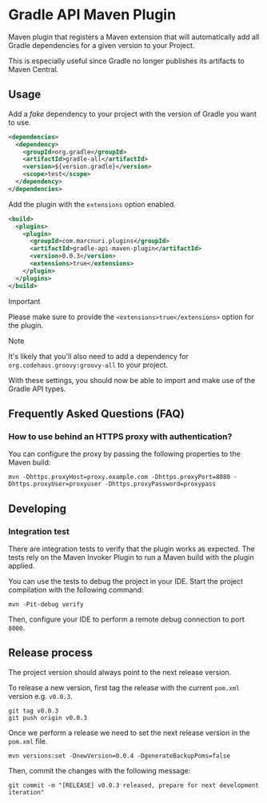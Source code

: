 # Gradle API Maven Plugin

Maven plugin that registers a Maven extension that will automatically add all Gradle dependencies for a given version to your Project.

This is especially useful since Gradle no longer publishes its artifacts to Maven Central.

## Usage

Add a _fake_ dependency to your project with the version of Gradle you want to use.

```xml
<dependencies>
  <dependency>
    <groupId>org.gradle</groupId>
    <artifactId>gradle-all</artifactId>
    <version>${version.gradle}</version>
    <scope>test</scope>
  </dependency>
</dependencies>
```

Add the plugin with the `extensions` option enabled.

```xml
<build>
  <plugins>
    <plugin>
      <groupId>com.marcnuri.plugins</groupId>
      <artifactId>gradle-api-maven-plugin</artifactId>
      <version>0.0.3</version>
      <extensions>true</extensions>
    </plugin>
  </plugins>
</build>
```

> [!IMPORTANT]
> Please make sure to provide the `<extensions>true</extensions>` option for the plugin.

> [!NOTE]
> It's likely that you'll also need to add a dependency for `org.codehaus.groovy:groovy-all` to your project.

With these settings, you should now be able to import and make use of the Gradle API types.

## Frequently Asked Questions (FAQ)

### How to use behind an HTTPS proxy with authentication?

You can configure the proxy by passing the following properties to the Maven build:

```shell
mvn -Dhttps.proxyHost=proxy.example.com -Dhttps.proxyPort=8080 -Dhttps.proxyUser=proxyuser -Dhttps.proxyPassword=proxypass
```

## Developing

### Integration test

There are integration tests to verify that the plugin works as expected.
The tests rely on the Maven Invoker Plugin to run a Maven build with the plugin applied.

You can use the tests to debug the project in your IDE.
Start the project compilation with the following command:
```shell
mvn -Pit-debug verify
```
Then, configure your IDE to perform a remote debug connection to port `8000`.

## Release process

The project version should always point to the next release version.

To release a new version, first tag the release with the current `pom.xml` version e.g. `v0.0.3`.
```shell
git tag v0.0.3
git push origin v0.0.3
```

Once we perform a release we need to set the next release version in the `pom.xml` file.
```shell
mvn versions:set -DnewVersion=0.0.4 -DgenerateBackupPoms=false
```
Then, commit the changes with the following message:
```shell
git commit -m "[RELEASE] v0.0.3 released, prepare for next development iteration"
```

